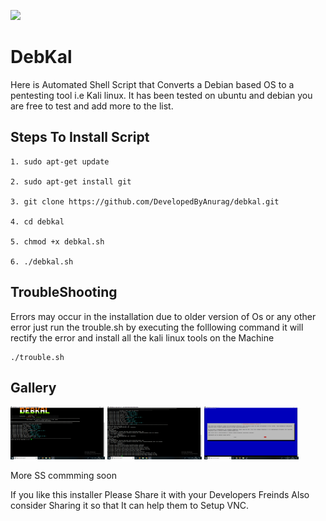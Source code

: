 [<img src="https://images.dmca.com/Badges/dmca_protected_sml_120m.png?ID=a797e789-5f15-46e5-b287-46d28e46dc23%22%20alt=%22DMCA.com%20Protection%20Status"></img>](https://www.dmca.com/Protection/Status.aspx?id=a797e789-5f15-46e5-b287-46d28e46dc23&refurl=https://github.com/DevelopedByAnurag/debkal/ "View Certificate")


# DebKal
Here is Automated Shell Script that Converts a Debian based OS to a pentesting tool i.e Kali linux. It has been tested on ubuntu and debian you are free to test and add more to the list.

## Steps To Install Script

```
1. sudo apt-get update

2. sudo apt-get install git

3. git clone https://github.com/DevelopedByAnurag/debkal.git

4. cd debkal

5. chmod +x debkal.sh

6. ./debkal.sh

```

## TroubleShooting

Errors may occur in the installation due to older version of Os or any other error just run the trouble.sh by executing the folllowing command it will rectify the error and install all the kali linux tools on the Machine

```
./trouble.sh
```

## Gallery

<img src="https://raw.githubusercontent.com/DevelopedByAnurag/debkal/master/screenshot/1.png" width="30%"></img> <img src="https://raw.githubusercontent.com/DevelopedByAnurag/debkal/master/screenshot/2.png" width="30%"></img> <img src="https://raw.githubusercontent.com/DevelopedByAnurag/debkal/master/screenshot/3.png" width="30%"></img>

More SS commming soon


If you like this installer Please Share it with your Developers Freinds Also consider Sharing it so that It can help them to Setup  VNC.
